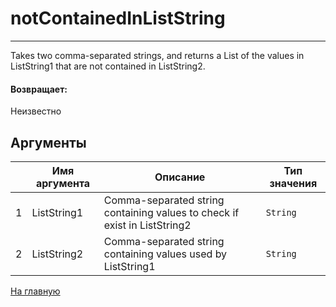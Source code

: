 # notContainedInListString

---

Takes two comma-separated strings, and returns a List of the values in ListString1 that are not contained in ListString2.

#### Возвращает:

Неизвестно

## Аргументы

|  | Имя аргумента | Описание | Тип значения |
| --- | --- | --- | --- |
| 1 | ListString1 | Comma-separated string containing values to check if exist in ListString2 | `String` |
| 2 | ListString2 | Comma-separated string containing values used by ListString1 | `String` |



[На главную](./)